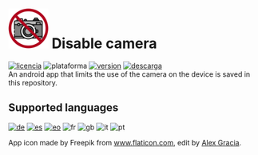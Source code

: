 <!-- Inglés -->
# <img alt="app-icon" src="../img/app-icon.png" width="80" height="80"> Disable camera
<!-- Botones -->
[![licencia](https://img.shields.io/github/license/AlexGracia/Deshabilitar-camara?label=license&logo=Open-Access&style=flat-square)](../../LICENSE.md)
![plataforma](https://img.shields.io/badge/platform-android-inactive?label=platform&logo=Android&color=%232b995c&style=flat-square)
[![version](https://img.shields.io/github/tag/AlexGracia/Deshabilitar-camara?label=version&logo=Skyliner&logoColor=9cf&style=flat-square)](https://github.com/AlexGracia/Deshabilitar-camara/releases/latest)
[![descarga](https://img.shields.io/badge/download-Deshabilitar--camara.apk-%23cca414?logo=DocuSign&style=flat-square)](https://github.com/AlexGracia/Deshabilitar-camara/releases/latest/download/Deshabilitar-camara.apk)
<br>An android app that limits the use of the camera on the device is saved in this repository.

## Supported languages
[<img title="German" alt="de" src="https://github.githubassets.com/images/icons/emoji/unicode/1f1e9-1f1ea.png" width="20" height="20">](README-de.md) [<img title="Spanish" alt="es" src="https://github.githubassets.com/images/icons/emoji/unicode/1f1ea-1f1f8.png" width="20" height="20">](../../README.md) [<img title="Esperanto" alt="eo" src="https://upload.wikimedia.org/wikipedia/commons/7/78/Nuvola_Esperantujo_flag.svg" width="17" height="17">](README-eo.md) <img title="French" alt="fr" src="https://github.githubassets.com/images/icons/emoji/unicode/1f1eb-1f1f7.png" width="20" height="20"> <img title="English" alt="gb" src="https://github.githubassets.com/images/icons/emoji/unicode/1f1ec-1f1e7.png" width="20" height="20"> <img title="Italian" alt="it" src="https://github.githubassets.com/images/icons/emoji/unicode/1f1ee-1f1f9.png" width="20" height="20"> <img title="Portuguese" alt="pt" src="https://github.githubassets.com/images/icons/emoji/unicode/1f1f5-1f1f9.png" width="20" height="20">

App icon made by Freepik from www.flaticon.com, edit by [Alex Gracia](https://github.com/AlexGracia).
